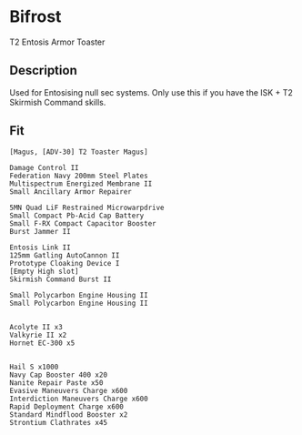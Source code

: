 # Bifrost

T2 Entosis Armor Toaster

## Description

Used for Entosising null sec systems. Only use this if you have the ISK + T2 Skirmish Command skills.

## Fit
```
[Magus, [ADV-30] T2 Toaster Magus]

Damage Control II
Federation Navy 200mm Steel Plates
Multispectrum Energized Membrane II
Small Ancillary Armor Repairer

5MN Quad LiF Restrained Microwarpdrive
Small Compact Pb-Acid Cap Battery
Small F-RX Compact Capacitor Booster
Burst Jammer II

Entosis Link II
125mm Gatling AutoCannon II
Prototype Cloaking Device I
[Empty High slot]
Skirmish Command Burst II

Small Polycarbon Engine Housing II
Small Polycarbon Engine Housing II


Acolyte II x3
Valkyrie II x2
Hornet EC-300 x5


Hail S x1000
Navy Cap Booster 400 x20
Nanite Repair Paste x50
Evasive Maneuvers Charge x600
Interdiction Maneuvers Charge x600
Rapid Deployment Charge x600
Standard Mindflood Booster x2
Strontium Clathrates x45
```

